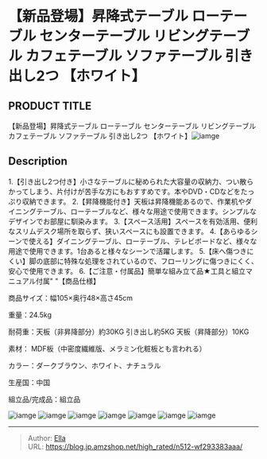 # 【新品登場】昇降式テーブル ローテーブル センターテーブル リビングテーブル カフェテーブル ソファテーブル 引き出し2つ 【ホワイト】


## PRODUCT TITLE 

【新品登場】昇降式テーブル ローテーブル センターテーブル リビングテーブル カフェテーブル ソファテーブル 引き出し2つ 【ホワイト】![iamge](https://b2bfiles1.gigab2b.cn/image/wkseller/301/20220721_b8566b7df302a4e97ba04256aa8b2e15.jpg)

## Description

1.【引き出し2つ付き】小さなテーブルに秘められた大容量の収納力、つい散らかってしまう、片付けが苦手な方にもおすすめです。本やDVD・CDなどをたっぷり収納できます。
2.【昇降機能付き】天板は昇降機能あるので、作業机やダイニングテーブル、ローテーブルなど、様々な用途で使用できます。シンプルなデザインでお部屋に馴染みます。
3.【スペース活用】スペースを有効活用、便利なスリムデスク場所を取らず、狭いスペースにも設置できます。
4.【あらゆるシーンで使える】ダイニングテーブル、ローテーブル、テレビボードなど、様々な用途で使用できます。1台あると様々なシーンで活躍します。
5.【床へ傷つきにくい】脚の底部に特殊な処理をされているので、フローリングに傷つきにくく、安心で使用できます。
6.【ご注意・付属品】簡単な組み立て品★工具と組立マニュアル付属&#34;
&#34;【商品仕様】

商品サイズ：幅105×奥行48×高さ45cm

重量：24.5kg    

耐荷重：天板（非昇降部分）約30KG 引き出し約5KG 天板（昇降部分）10KG

素材： MDF板（中密度繊維版、メラミン化粧板とも言われる）

カラー：ダークブラウン、ホワイト、ナチュラル

生産国：中国

組立品/完成品：組立品



![iamge](https://b2bfiles1.gigab2b.cn/image/wkseller/301/20230529_3a627c69578ca5473960f255c632fe5d.png)
![iamge](https://b2bfiles1.gigab2b.cn/image/wkseller/301/20220721_7fc199d880b261af7c4e9dd53c0f87a0.jpg)
![iamge](https://b2bfiles1.gigab2b.cn/image/wkseller/301/20230413_0cdd73871902ed150d26cbc178f52434.jpg)
![iamge](https://b2bfiles1.gigab2b.cn/image/wkseller/301/20220721_4174f310f2f759aecef164524523664a.jpg)
![iamge](https://b2bfiles1.gigab2b.cn/image/wkseller/301/20230412_6b3b057bed8cf3987710d8dffbf483b2.jpg)
![iamge](https://b2bfiles1.gigab2b.cn/image/wkseller/301/20230412_ca676715cb19f165347ca5534397aa28.jpg)
![iamge](https://b2bfiles1.gigab2b.cn/image/wkseller/301/20230412_6b00b274e58ca87c3b535a422432927f.jpg)


---

> Author: [Ella](https://blog.jp.amzshop.net/)  
> URL: https://blog.jp.amzshop.net/high_rated/n512-wf293383aaa/  

